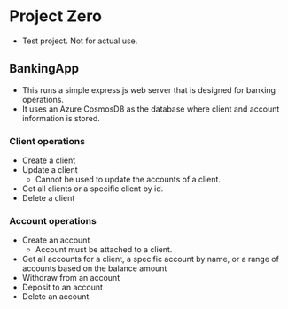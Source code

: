 # Project Zero
- Test project. Not for actual use.
## BankingApp
- This runs a simple express.js web server that is designed for banking operations.
- It uses an Azure CosmosDB as the database where client and account information is stored.
### Client operations
- Create a client
- Update a client
    - Cannot be used to update the accounts of a client.
- Get all clients or a specific client by id.
- Delete a client
### Account operations
- Create an account
    - Account must be attached to a client.
- Get all accounts for a client, a specific account by name, or a range of accounts based on the balance amount
- Withdraw from an account
- Deposit to an account
- Delete an account